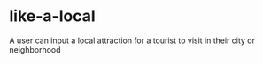 # like-a-local
A user can input a local attraction for a tourist to visit in their city or neighborhood 
